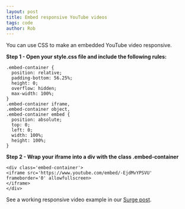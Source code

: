 ```yaml
---
layout: post
title: Embed responsive YouTube videos 
tags: code
author: Rob
---
```


You can use CSS to make an embedded YouTube video responsive.

**Step 1 - Open your style.css file and include the following rules:**

```
.embed-container { 
  position: relative; 
  padding-bottom: 56.25%; 
  height: 0; 
  overflow: hidden; 
  max-width: 100%;
} 
.embed-container iframe, 
.embed-container object, 
.embed-container embed { 
  position: absolute; 
  top: 0; 
  left: 0; 
  width: 100%; 
  height: 100%; 
}
```

**Step 2 - Wrap your iframe into a div with the class .embed-container**

```
<div class='embed-container'>
<iframe src='https://www.youtube.com/embed/-EjdMvYPSVU' frameborder='0' allowfullscreen>
</iframe>
</div>
```

See a working responsive video example in our <a href="/surge">Surge post</a>.